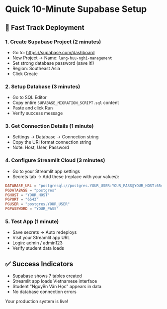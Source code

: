 # Quick 10-Minute Supabase Setup

## 🚀 Fast Track Deployment

### 1. Create Supabase Project (2 minutes)
- Go to: https://supabase.com/dashboard  
- New Project → Name: `lang-huu-nghi-management`
- Set strong database password (save it!)
- Region: Southeast Asia
- Click Create

### 2. Setup Database (3 minutes)
- Go to SQL Editor
- Copy entire `SUPABASE_MIGRATION_SCRIPT.sql` content
- Paste and click Run
- Verify success message

### 3. Get Connection Details (1 minute)
- Settings → Database → Connection string
- Copy the URI format connection string
- Note: Host, User, Password

### 4. Configure Streamlit Cloud (3 minutes)
- Go to your Streamlit app settings
- Secrets tab → Add these (replace with your values):

```toml
DATABASE_URL = "postgresql://postgres.YOUR_USER:YOUR_PASS@YOUR_HOST:6543/postgres"
PGDATABASE = "postgres"  
PGHOST = "YOUR_HOST"
PGPORT = "6543"
PGUSER = "postgres.YOUR_USER"
PGPASSWORD = "YOUR_PASS"
```

### 5. Test App (1 minute)
- Save secrets → Auto redeploys
- Visit your Streamlit app URL
- Login: admin / admin123
- Verify student data loads

## ✅ Success Indicators

- Supabase shows 7 tables created
- Streamlit app loads Vietnamese interface  
- Student "Nguyễn Văn Học" appears in data
- No database connection errors

Your production system is live!